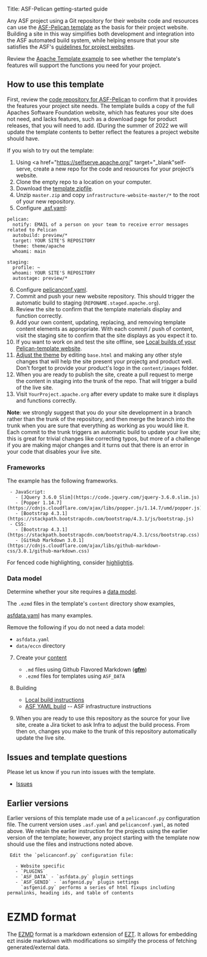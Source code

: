 Title: ASF-Pelican getting-started guide

Any ASF project using a Git repository for their website code and resources can use the [ASF-Pelican template](asf-pelican.html) as the basis for their project website. Building a site in this way simplifies both development and integration into the ASF automated build system, while helping ensure that your site satisfies the ASF's <a href="https://infra.apache.org/project-site.html" target="_blank">guidelines for project websites</a>.

Review the [Apache Template example](https://template.staged.apache.org/) to see whether the template's features will support the functions you need for your project.


## How to use this template

First, review the <a href="https://github.com/apache/template-site" target="_blank">code repository for ASF-Pelican</a> to confirm that it provides the features your project site needs. The template builds a copy of the full Apaches Software Foundation website, which has features your site does not need, and lacks features, such as a download page for product releases, that you will need to add. (During the summer of 2022 we will update the template contents to better reflect the features a project website should have.



If you wish to try out the template:

  1. Using <a href="https://selfserve.apache.org/" target="_blank"self-serve</a>, create a new repo for the code and resources for your project’s website.
  2. Clone the empty repo to a location on your computer.
  3. Download the <a href="https://github.com/apache/infrastructure-website/archive/refs/heads/master.zip">template zipfile</a>.
  4. Unzip `master.zip` and copy `infrastructure-website-master/*`  to the root of your new repository.
  5. Configure <a href="https://cwiki.apache.org/confluence/display/INFRA/Git+-+.asf.yaml+features" target="_blank">.asf.yaml</a>:

```
pelican:
  notify: EMAIL of a person on your team to receive error messages related to Pelican
  autobuild: preview/*
  target: YOUR SITE'S REPOSITORY
  theme: theme/apache
  whoami: main

staging:
  profile: ~
  whoami: YOUR SITE'S REPOSITORY
  autostage: preview/*
```

  6. Configure <a href="https://infra.apache.org/asf-pelican-config.html" target="_blank">pelicanconf.yaml</a>.
  7. Commit and push your new website repository. This should trigger the automatic build to staging (`REPONAME.staged.apache.org`).
  8. Review the site to confirm that the template materials display and function correctly.
  9. Add your own content, updating, replacing, and removing template content elements as appropriate. With each commit / push of content, visit the staging site to confirm that the site displays as you expect it to.
  10. If you want to work on and test the site offline, see <a href="https://github.com/apache/infrastructure-website/blob/master/content/pages/asf-pelican-local.html" target="_blank">Local builds of your Pelican-template website</a>.
  11. <a href="https://infra.apache.org/asf-pelican-theme.html" target="_blank">Adjust the theme</a> by editing `base.html` and making any other style changes that will help the site present your projectg and product well. Don't forget to provide your product's logo in the `content/images` folder.
  12. When you are ready to publish the site, create a pull request to merge the content in staging into the trunk of the repo. That will trigger a build of the live site.
  13. Visit `YourProject.apache.org` after every update to make sure it displays and functions correctly.

**Note**: we strongly suggest that you do your site development in a branch rather than the trunk of the repository, and then merge the branch into the trunk when you are sure that everything as working as you would like it. Each commit to the trunk triggers an automatic build to update your live site; this is great for trivial changes like correcting typos, but more of a challenge if you are making major changes and it turns out that there is an error in your code that disables your live site. 

### Frameworks

The example has the following frameworks.

     - JavaScript:
       - [JQuery 3.6.0 Slim](https://code.jquery.com/jquery-3.6.0.slim.js)
       - [Popper 1.14.7](https://cdnjs.cloudflare.com/ajax/libs/popper.js/1.14.7/umd/popper.js)
       - [Bootstrap 4.3.1](https://stackpath.bootstrapcdn.com/bootstrap/4.3.1/js/bootstrap.js)
     - CSS:
       - [Bootstrap 4.3.1](https://stackpath.bootstrapcdn.com/bootstrap/4.3.1/css/bootstrap.css)
       - [GitHub Markdown 3.0.1](https://cdnjs.cloudflare.com/ajax/libs/github-markdown-css/3.0.1/github-markdown.css)

For fenced code highlighting, consider <a href="https://highlightjs.org" target="_blank">highlightjs</a>.

### Data model

Determine whether your site requires a [data model](https://infra.apache.org/asf-pelican-data.html).

The `.ezmd` files in the template's `content` directory show examples,

<a href="https://github.com/apache/template-site/blob/main/asfdata.yaml" target="_blank">asfdata.yaml</a> has many examples.

Remove the following if you do not need a data model:
  - `asfdata.yaml`
  - `data/eccn` directory


7. Create your [content](content) 

   - `.md` files using Github Flavored Markdown ([**gfm**](https://infra.apache.org/gfm.html))
   - `.ezmd` files for templates using `ASF_DATA`

8. Building

   - [Local build instructions](https://infra.apache.org/asf-pelican-local.html)
   - [ASF YAML build](.asf.yaml) -- ASF infrastructure instructions

9. When you are ready to use this repository as the source for your live site, create a Jira ticket to ask Infra to adjust the build process. From then on, changes you make to the trunk of this repository automatically update the live site.

## Issues and template questions

Please let us know if you run into issues with the template.

   - [Issues](https://github.com/apache/template-site/issues)

## Earlier versions

Earlier versions of this template made use of a `pelicanconf.py` configuration file. The current version uses `.asf.yaml` and `pelicanconf.yaml`, as noted above. We retain the earlier instruction for the projects using the earlier version of the template; however, any project starting with the template now should use the files and instructions noted above.

```
 Edit the `pelicanconf.py` configuration file:

   - Website specific
   - `PLUGINS`
   - `ASF_DATA` - `asfdata.py` plugin settings
   - `ASF_GENID` - `asfgenid.py` plugin settings
     `asfgenid.py` performs a series of html fixups including permalinks, heading ids, and table of contents
```

# EZMD format

The [EZMD](https://infra.apache.org/asf-pelican-build.html#ezmd) format is a markdown extension of [EZT](https://github.com/gstein/ezt/blob/wiki/Syntax.md). 
It allows for embedding ezt inside markdown with modifications so simplify the process of fetching generated/external data.

